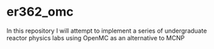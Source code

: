 # er362_omc
In this repository I will attempt to implement a series of undergraduate reactor physics labs using OpenMC as an alternative to MCNP
